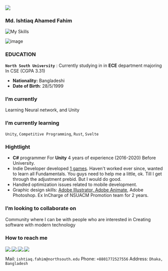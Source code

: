 <a href="https://github.com/IAFahim">
  <img align="center" src="https://imgur.com/tIVIdI3.png" />
</a> 

### Md. Ishtiaq Ahamed Fahim

![My Skills](https://skillicons.dev/icons?i=java,cs,ts,js,go,cpp,python,postgres,unity,rust,deno,svelte,react,html,css,supabase,ai,ae&theme=light)

![image](https://user-images.githubusercontent.com/63500913/217165087-3cfa0db5-abd4-4183-959e-974c12a9a51f.png)


### EDUCATION

**`North South University`**
: Currently studying in in **ECE** department majoring In CSE (CGPA 3.31)

- **Nationality:** Bangladeshi
- **Date of Birth**: 28/5/1999

### I’m currently 

Learning Neural network, and Unity

### I’m currently learning

`Unity`, `Competitive Programming`, `Rust`, `Svelte`

### Hightlight
- **C#** programmer For **Unity** 4 years of experience (2016-2020) Before University.
- Indie Developer developed <a href="https://drive.google.com/file/d/1LSV949-ONbzkXraArd3nVCzQoEAwUBKi/view?usp=sharing">1 games</a>. Haven't worked ever since, wanted to learn all Fundamentals. You guys need to help me a little, ok. Till I get through the adjustment prebid. But I would do good.
- Handled optimization issues related to mobile development.
- Graphic design skills: <a href="https://drive.google.com/drive/folders/1Piy9SjN9PXbOmY_SZWfGuLP9nb8eHqOx?usp=sharing">Adobe Illustrator, Adobe Animate</a>, Adobe Photoshop. Ex InCharge of NSUACM Promotion team for 2 years.

### I’m looking to collaborate on

Community where I can be with people who are interested in Creating software with modern technology

### How to reach me 

<a href="https://github.com/IAFahim">
  <img align="center" src="https://img.shields.io/badge/GitHub-100000?style=for-the-badge&logo=github&logoColor=white" />
</a>
<a href="https://www.linkedin.com/in/pro-grammer-pro-grammer-863761195/">
  <img align="center" src="https://img.shields.io/badge/LinkedIn-0077B5?style=for-the-badge&logo=linkedin&logoColor=white" />
</a>
<a href="mailto:ishtiaq.fahim@northsouth.edu">
  <img align="center" src="https://img.shields.io/badge/Gmail-D14836?style=for-the-badge&logo=gmail&logoColor=white" />
</a>
<a href="https://t.me/IAFahim">
  <img align="center" src="https://img.shields.io/badge/Telegram-2CA5E0?style=for-the-badge&logo=telegram&logoColor=white" />
</a>

Mail: `ishtiaq.fahim@northsouth.edu`
Phone: `+8801772527556`
Address: `Dhaka, Bangladesh`
